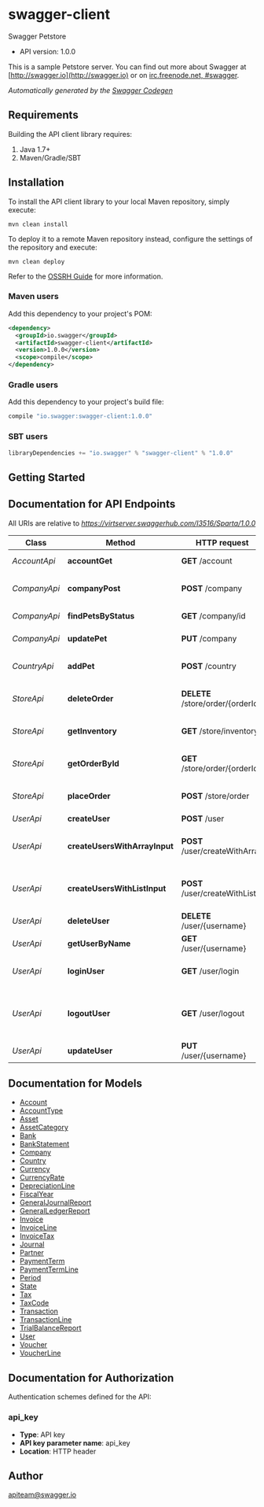 # swagger-client

Swagger Petstore
- API version: 1.0.0

This is a sample Petstore server.  You can find  out more about Swagger at  [http://swagger.io](http://swagger.io) or on  [irc.freenode.net, #swagger](http://swagger.io/irc/). 


*Automatically generated by the [Swagger Codegen](https://github.com/swagger-api/swagger-codegen)*

## Requirements

Building the API client library requires:
1. Java 1.7+
2. Maven/Gradle/SBT

## Installation

To install the API client library to your local Maven repository, simply execute:

```shell
mvn clean install
```

To deploy it to a remote Maven repository instead, configure the settings of the repository and execute:

```shell
mvn clean deploy
```

Refer to the [OSSRH Guide](http://central.sonatype.org/pages/ossrh-guide.html) for more information.

### Maven users

Add this dependency to your project's POM:

```xml
<dependency>
  <groupId>io.swagger</groupId>
  <artifactId>swagger-client</artifactId>
  <version>1.0.0</version>
  <scope>compile</scope>
</dependency>
```

### Gradle users

Add this dependency to your project's build file:

```groovy
compile "io.swagger:swagger-client:1.0.0"
```

### SBT users

```scala
libraryDependencies += "io.swagger" % "swagger-client" % "1.0.0"
```

## Getting Started

## Documentation for API Endpoints

All URIs are relative to *https://virtserver.swaggerhub.com/I3516/Sparta/1.0.0*

Class | Method | HTTP request | Description
------------ | ------------- | ------------- | -------------
*AccountApi* | **accountGet** | **GET** /account | Get an account
*CompanyApi* | **companyPost** | **POST** /company | Add a new company to the store
*CompanyApi* | **findPetsByStatus** | **GET** /company/id | Finds Pets by status
*CompanyApi* | **updatePet** | **PUT** /company | Update an existing pet
*CountryApi* | **addPet** | **POST** /country | Add a new company to the store
*StoreApi* | **deleteOrder** | **DELETE** /store/order/{orderId} | Delete purchase order by ID
*StoreApi* | **getInventory** | **GET** /store/inventory | Returns pet inventories by status
*StoreApi* | **getOrderById** | **GET** /store/order/{orderId} | Find purchase order by ID
*StoreApi* | **placeOrder** | **POST** /store/order | Place an order for a pet
*UserApi* | **createUser** | **POST** /user | Create user
*UserApi* | **createUsersWithArrayInput** | **POST** /user/createWithArray | Creates list of users with given input array
*UserApi* | **createUsersWithListInput** | **POST** /user/createWithList | Creates list of users with given input array
*UserApi* | **deleteUser** | **DELETE** /user/{username} | Delete user
*UserApi* | **getUserByName** | **GET** /user/{username} | Get user by user name
*UserApi* | **loginUser** | **GET** /user/login | Logs user into the system
*UserApi* | **logoutUser** | **GET** /user/logout | Logs out current logged in user session
*UserApi* | **updateUser** | **PUT** /user/{username} | Updated user


## Documentation for Models

 - [Account](Account.md)
 - [AccountType](AccountType.md)
 - [Asset](Asset.md)
 - [AssetCategory](AssetCategory.md)
 - [Bank](Bank.md)
 - [BankStatement](BankStatement.md)
 - [Company](Company.md)
 - [Country](Country.md)
 - [Currency](Currency.md)
 - [CurrencyRate](CurrencyRate.md)
 - [DepreciationLine](DepreciationLine.md)
 - [FiscalYear](FiscalYear.md)
 - [GeneralJournalReport](GeneralJournalReport.md)
 - [GeneralLedgerReport](GeneralLedgerReport.md)
 - [Invoice](Invoice.md)
 - [InvoiceLine](InvoiceLine.md)
 - [InvoiceTax](InvoiceTax.md)
 - [Journal](Journal.md)
 - [Partner](Partner.md)
 - [PaymentTerm](PaymentTerm.md)
 - [PaymentTermLine](PaymentTermLine.md)
 - [Period](Period.md)
 - [State](State.md)
 - [Tax](Tax.md)
 - [TaxCode](TaxCode.md)
 - [Transaction](Transaction.md)
 - [TransactionLine](TransactionLine.md)
 - [TrialBalanceReport](TrialBalanceReport.md)
 - [User](User.md)
 - [Voucher](Voucher.md)
 - [VoucherLine](VoucherLine.md)


## Documentation for Authorization

Authentication schemes defined for the API:
### api_key

- **Type**: API key
- **API key parameter name**: api_key
- **Location**: HTTP header


## Author

apiteam@swagger.io
